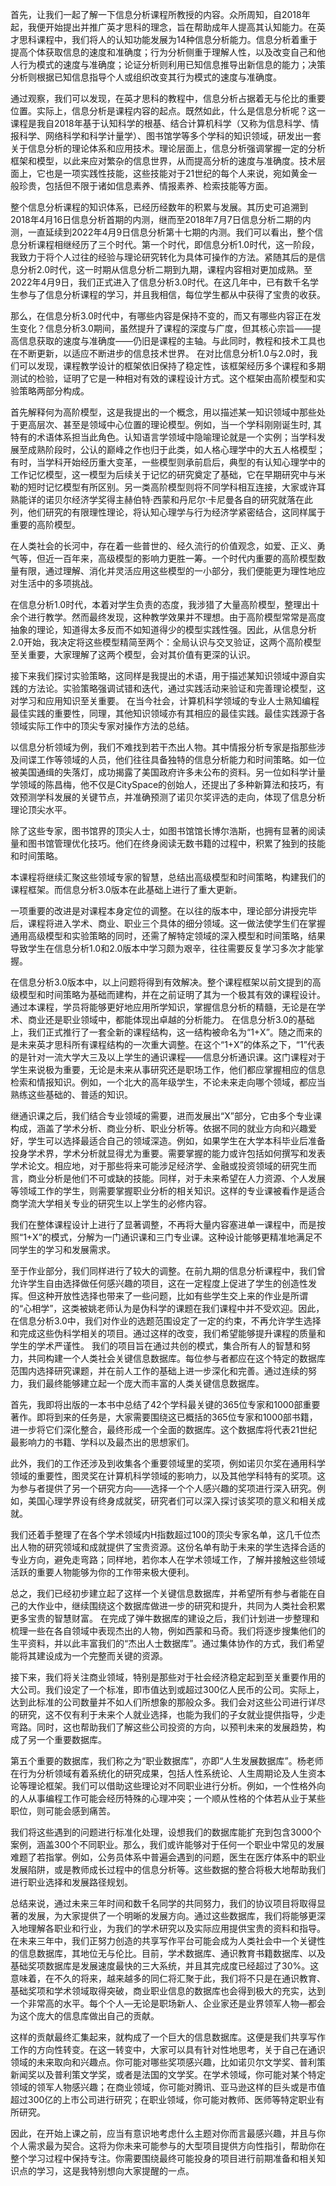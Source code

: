 首先，让我们一起了解一下信息分析课程所教授的内容。众所周知，自2018年起，我便开始提出并推广英才思科的理念，旨在帮助成年人提高其认知能力。在英才思科课程中，我们将人的认知功能发展为14种信息分析能力。信息分析着重于提高个体获取信息的速度和准确度；行为分析侧重于理解人性，以及改变自己和他人行为模式的速度与准确度；论证分析则利用已知信息推导出新信息的能力；决策分析则根据已知信息指导个人或组织改变其行为模式的速度与准确度。

通过观察，我们可以发现，在英才思科的教程中，信息分析占据着无与伦比的重要位置。实际上，信息分析是课程内容的起点。既然如此，什么是信息分析呢？这一课程是我自2018年基于认知科学的根基、结合计算机科学（又称为信息科学、情报科学、网络科学和科学计量学）、图书馆学等多个学科的知识领域，研发出一套关于信息分析的理论体系和应用技术。理论层面上，信息分析强调掌握一定的分析框架和模型，以此来应对繁杂的信息世界，从而提高分析的速度与准确度。技术层面上，它也是一项实践性技能，这些技能对于21世纪的每个人来说，宛如黄金一般珍贵，包括但不限于诸如信息素养、情报素养、检索技能等方面。

整个信息分析课程的知识体系，已经历经数年的积累与发展。其历史可追溯到2018年4月16日信息分析首期的内测，继而至2018年7月7日信息分析二期的内测，一直延续到2022年4月9日信息分析第十七期的内测。我们可以看出，整个信息分析课程相继经历了三个时代。第一个时代，即信息分析1.0时代，这一阶段，我致力于将个人过往的经验与理论研究转化为具体可操作的方法。紧随其后的是信息分析2.0时代，这一时期从信息分析二期到九期，课程内容相对更加成熟。至2022年4月9日，我们正式进入了信息分析3.0时代。在这几年中，已有数千名学生参与了信息分析课程的学习，并且我相信，每位学生都从中获得了宝贵的收获。

那么，在信息分析3.0时代中，有哪些内容是保持不变的，而又有哪些内容正在发生变化？信息分析3.0期间，虽然提升了课程的深度与广度，但其核心宗旨——提高信息获取的速度与准确度——仍旧是课程的主轴。与此同时，教程和技术工具也在不断更新，以适应不断进步的信息技术世界。
在对比信息分析1.0与2.0时，我们可以发现，课程教学设计的框架依旧保持了稳定性，该框架经历多个课程和多期测试的检验，证明了它是一种相对有效的课程设计方式。这个框架由高阶模型和实验策略两部分构成。

首先解释何为高阶模型，这是我提出的一个概念，用以描述某一知识领域中那些处于更高层次、甚至是领域中心位置的理论模型。例如，当一个学科刚刚诞生时, 其特有的术语体系担当此角色。认知语言学领域中隐喻理论就是一个实例；当学科发展至成熟阶段时，公认的巅峰之作也归于此类，如人格心理学中的大五人格模型；有时，当学科开始经历重大变革，一些模型则承前启后，典型的有认知心理学中的工作记忆模型，这一模型为后续关于记忆的研究奠定了基础，它在早期研究中与米勒的短时记忆模型有所区别。另一类高阶模型则将不同学科相互连接，大家或许耳熟能详的诺贝尔经济学奖得主赫伯特·西蒙和丹尼尔·卡尼曼各自的研究就落在此列，他们研究的有限理性理论，将认知心理学与行为经济学紧密结合，这同样属于重要的高阶模型。

在人类社会的长河中，存在着一些普世的、经久流行的价值观念，如爱、正义、勇气等，但近一百年来，高级模型的影响力更胜一筹。一个时代内重要的高阶模型数量有限，通过理解、消化并灵活应用这些模型的一小部分，我们便能更为理性地应对生活中的多项挑战。

在信息分析1.0时代，本着对学生负责的态度，我涉猎了大量高阶模型，整理出十余个进行教学。然而最终发现，这种教学效果并不理想。由于高阶模型常常是高度抽象的理论，知道得太多反而不如知道得少的模型实践性强。因此，从信息分析2.0开始，我决定将这些模型精简至两个：全局认识与交叉验证，这两个高阶模型至关重要，大家理解了这两个模型，会对其价值有更深的认识。

接下来我们探讨实验策略，这同样是我提出的术语，用于描述某知识领域中源自实践的方法论。实验策略强调试错和迭代，通过实践活动来验证和完善理论模型，这对学习和应用知识至关重要。
在当今社会，计算机科学领域的专业人士熟知编程最佳实践的重要性，同理，其他知识领域亦有其相应的最佳实践。最佳实践源于各领域实际工作中的顶尖专家对操作方法的总结。

以信息分析领域为例，我们不难找到若干杰出人物。其中情报分析专家是指那些涉及间谍工作等领域的人员，他们往往具备独特的信息分析能力和时间策略。如一位被美国通缉的失落灯，成功揭露了美国政府许多未公布的资料。另一位如科学计量学领域的陈昌梅，他不仅是CitySpace的创始人，还提出了多种新算法和技巧，有效预测学科发展的关键节点，并准确预测了诺贝尔奖评选的走向，体现了信息分析理论顶尖水平。

除了这些专家，图书馆界的顶尖人士，如图书馆馆长博尔浩斯，也拥有显著的阅读量和图书馆管理优化技巧。他们在终身阅读无数书籍的过程中，积累了独到的技能和时间策略。

本课程将继续汇聚这些领域专家的智慧，总结出高级模型和时间策略，构建我们的课程框架。而信息分析3.0版本在此基础上进行了重大更新。

一项重要的改进是对课程本身定位的调整。在以往的版本中，理论部分讲授完毕后，课程将进入学术、商业、职业三个具体的细分领域。这一做法使学生们在掌握通用高级模型和实验策略的同时，还需了解特定领域的深入模型和时间策略，结果导致学生在信息分析1.0和2.0版本中学习颇为艰辛，往往需要反复学习多次才能掌握。

在信息分析3.0版本中，以上问题将得到有效解决。整个课程框架以前文提到的高级模型和时间策略为基础而建构，并在之前证明了其为一个极其有效的课程设计。通过本课程，学员将能够更好地应用所学知识，掌握信息分析的精髓，无论是在学术、商业还是职业领域中，都能体现出卓越的分析能力。
在信息分析3.0的基础上，我们正式推行了一套全新的课程结构，这一结构被命名为“1+X”。随之而来的是未来英才思科所有课程结构的一次重大调整。在这个“1+X”的体系之下，“1”代表的是针对一流大学大三及以上学生的通识课程——信息分析通识课。这门课程对于学生来说极为重要，无论是未来从事研究还是职场工作，他们都应掌握相应的信息检索和情报知识。例如，一个北大的高年级学生，不论未来走向哪个领域，都应当熟练这些基础的、普适的知识。

继通识课之后，我们结合专业领域的需要，进而发展出“X”部分，它由多个专业课构成，涵盖了学术分析、商业分析、职业分析等。依据不同的就业方向和兴趣爱好，学生可以选择最适合自己的领域深造。例如，如果学生在大学本科毕业后准备投身学术界，学术分析就显得尤为重要。需要掌握的能力或许包括如何撰写和发表学术论文。相应地，对于那些将来可能涉足经济学、金融或投资领域的研究生而言，商业分析是他们不可或缺的技能。同样，对于未来希望在人力资源、个人发展等领域工作的学生，则需要掌握职业分析的相关知识。这样的专业课被看作是适合商学流大学相关专业的研究生以上学生的必修内容。

我们在整体课程设计上进行了显著调整，不再将大量内容塞进单一课程中，而是按照“1+X”的模式，分解为一门通识课和三门专业课。这种设计能够更精准地满足不同学生的学习和发展需求。

至于作业部分，我们同样进行了较大的调整。在前九期的信息分析课程中，我们曾允许学生自由选择做任何感兴趣的项目，这在一定程度上促进了学生的创造性发挥。但这种开放性选择也带来了一些问题，比如有些学生交上来的作业是所谓的“心相学”，这类被姚老师认为是伪科学的课题在我们课程中并不受欢迎。因此，在信息分析3.0中，我们对作业的选题范围设定了一定的约束，不再允许学生选择和完成这些伪科学相关的项目。通过这样的改变，我们希望能够提升课程的质量和学生的学术严谨性。
我们的项目旨在通过共创的模式，集合所有人的智慧和努力，共同构建一个人类社会关键信息数据库。每位参与者都应在这个特定的数据库范围内选择研究课题，并在前人工作的基础上进一步深化和完善。通过连续的努力，我们最终能够建立起一个庞大而丰富的人类关键信息数据库。

首先，我即将出版的一本书中总结了42个学科最关键的365位专家和1000部重要著作。即将到来的任务是，大家需要围绕这已概括的365位专家和1000部书籍，进一步将它们深化整合，最终形成一个全面的数据库。这个数据库将代表21世纪最影响力的书籍、学科以及最杰出的思想家们。

此外，我们的工作还涉及到收集各个重要领域里的奖项，例如诺贝尔奖在通用科学领域的重要性，图灵奖在计算机科学领域的影响力，以及其他学科特有的奖项。这为参与者提供了另一个研究方向——选择一个个人感兴趣的奖项进行深入研究。例如，美国心理学界设有终身成就奖，研究者们可以深入探讨该奖项的意义和相关成就。

我们还着手整理了在各个学术领域内H指数超过100的顶尖专家名单，这几千位杰出人物的研究领域和成就提供了宝贵资源。这份名单有助于未来的学生选择合适的专业方向，避免走弯路；同样地，若你本人在学术领域工作，了解并接触这些领域活跃的重要人物能够为你的工作带来极大便利。

总之，我们已经初步建立起了这样一个关键信息数据库，并希望所有参与者能在自己的大作业中，继续围绕这个数据库做进一步的研究和提升，共同为人类社会积累更多宝贵的智慧财富。
在完成了弹牛数据库的建设之后，我们计划进一步整理和梳理一些在各自领域中表现杰出的人物，例如西蒙和马奇。我们将逐步搜集他们的生平资料，并以此丰富我们的“杰出人士数据库”。通过集体协作的方式，我们希望能将其建设成为一个完整而关键的资源。

接下来，我们将关注商业领域，特别是那些对于社会经济稳定起到至关重要作用的大公司。我们设定了一个标准，即市值达到或超过300亿人民币的公司。实际上，达到此标准的公司数量并不如人们所想象的那般众多。我们会对这些公司进行详尽的研究，这不仅有利于未来个人就业选择，也能为我们的子女就业提供指导，少走弯路。同时，这也帮助我们了解这些公司投资的方向，以预判未来的发展趋势，构成了另一个重要数据库。

第五个重要的数据库，我们称之为“职业数据库”，亦即“人生发展数据库”。杨老师在行为分析领域有着系统化的研究成果，包括人性系统论、人生周期论及人生资本论等理论框架。我们可以借助这些理论对不同职业进行分析。例如，一个性格外向的人从事编程工作可能会经历特殊的心理冲突；一个顺从性格的个体若从业于某些职位，则可能会感到痛苦。

我们将这些遇到的问题进行标准化处理，设想我们的数据库能扩充到包含3000个案例，涵盖300个不同职业。那么，我们或许能够对于任何一个职业中常见的发展难题了若指掌。例如，公务员体系中普遍会遇到的问题，医生在医疗体系中的职业发展陷阱，或是教师成长过程中的信息分析等。这些数据的整合将极大地帮助我们进行职业选择和发展路径规划。

总结来说，通过未来三年时间和数千名同学的共同努力，我们的协议项目将取得显著的发展，为大家提供了一个明晰的发展方向。通过这些数据库，我们将能够更深入地理解各职业和行业，为我们的学术研究以及实际应用提供宝贵的资料和指导。
在未来三年中，我们正努力创造的共享写作平台可能会成为人类社会中一个关键性的信息数据库，其地位无与伦比。目前，学术数据库、通识教育书籍数据库、以及基础奖项数据库是发展速度最快的三大系统，并且其完成度已经超过了30%。这意味着，在不久的将来，越来越多的同仁将汇聚于此，我们将不只是在通识教育、基础奖项和学术领域取得突破，商业职业信息的数据库也会得到极大的充实，达到一个非常高的水平。每个个人—无论是职场新人、企业家还是业界领军人物—都会为这个庞大的信息库做出自己的贡献。

这样的贡献最终汇集起来，就构成了一个巨大的信息数据库。这便是我们共享写作工作的方向性转变。在这一转变中，大家可以具有针对性地思考，关于自己在通识领域的未来取向和兴趣点。你可能对哪些奖项感兴趣，比如诺贝尔文学奖、普利策新闻奖以及普利策文学奖，或者是法国的文学奖。在学术领域，你可能对某个特定领域的领军人物感兴趣；在商业领域，你可能对腾讯、亚马逊这样的巨头或是市值超过300亿的上市公司进行研究；在职业领域，你可能对教师、医师等特定职业有所研究。

因此，在开始上课之前，应当有意识地考虑什么主题对你而言最感兴趣，并且与你个人需求最为契合。这将为你未来可能参与的大型项目提供方向性指引，帮助你在整个学习过程中保持专注。你需要围绕最终可能投身的项目进行前期准备和相关知识点的学习，这是我特别想向大家提醒的一点。
